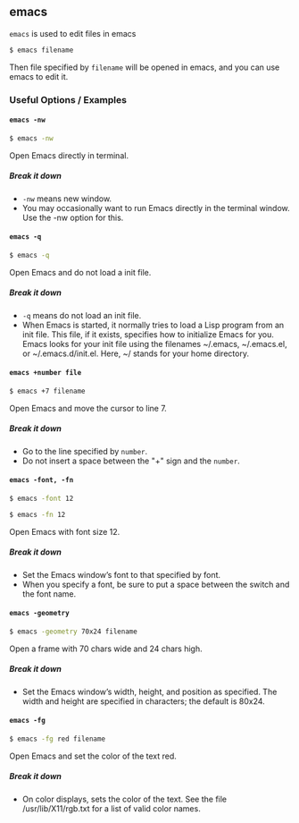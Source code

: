 ---
---

emacs
--

`emacs` is used to edit files in emacs

~~~ bash
$ emacs filename
~~~

Then file specified by `filename` will be opened in emacs, and you can use emacs to edit it.

<!--more-->

### Useful Options / Examples

#### `emacs -nw`

~~~ bash
$ emacs -nw
~~~

Open Emacs directly in terminal.

##### Break it down

 * `-nw` means new window.
 * You may occasionally want to run Emacs directly in the terminal window.  Use the -nw option for this.

#### `emacs -q`

~~~ bash
$ emacs -q
~~~

Open Emacs and do not load a init file.

##### Break it down

 * `-q` means do not load an init file.
 * When Emacs is started, it normally tries to load a Lisp program from an init file.
   This file, if it exists, specifies how to initialize Emacs for you. Emacs looks for
   your init file using the filenames ~/.emacs, ~/.emacs.el, or ~/.emacs.d/init.el. Here,
   ~/ stands for your home directory.

#### `emacs +number file`

~~~ bash
$ emacs +7 filename
~~~

Open Emacs and move the cursor to line 7.

##### Break it down
 * Go to the line specified by `number`.
 * Do not insert a space between the "+" sign and the `number`.

#### `emacs -font, -fn`

~~~ bash
$ emacs -font 12
~~~

~~~ bash
$ emacs -fn 12
~~~

Open Emacs with font size 12.

##### Break it down

 * Set the Emacs window’s font to that specified by font.
 * When you specify a font, be sure to put a space between the switch and the font name.

#### `emacs -geometry`

~~~ bash
$ emacs -geometry 70x24 filename
~~~

Open a frame with 70 chars wide and 24 chars high.

##### Break it down

 * Set the Emacs window’s width, height, and position as specified. The width and height are specified 
   in characters; the default is 80x24.

#### `emacs -fg`

~~~ bash
$ emacs -fg red filename
~~~

Open Emacs and set the color of the text red.

##### Break it down

 * On color displays, sets the color of the text.
   See the file /usr/lib/X11/rgb.txt for a list of valid color names.

